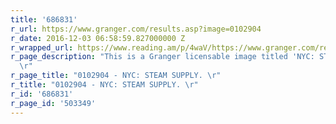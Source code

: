 ```yaml
---
title: '686831'
r_url: https://www.granger.com/results.asp?image=0102904
r_date: 2016-12-03 06:58:59.827000000 Z
r_wrapped_url: https://www.reading.am/p/4waV/https://www.granger.com/results.asp?image=0102904
r_page_description: "This is a Granger licensable image titled 'NYC: STEAM SUPPLY.
  \r"
r_page_title: "0102904 - NYC: STEAM SUPPLY. \r"
r_title: "0102904 - NYC: STEAM SUPPLY. \r"
r_id: '686831'
r_page_id: '503349'
---
```



